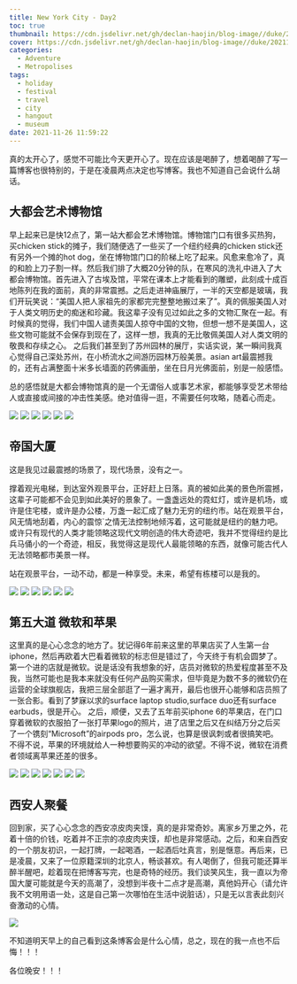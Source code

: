 ```yaml
---
title: New York City - Day2
toc: true
thumbnail: https://cdn.jsdelivr.net/gh/declan-haojin/blog-image//duke/20211127031324.png
cover: https://cdn.jsdelivr.net/gh/declan-haojin/blog-image//duke/20211127031324.png
categories:
  - Adventure
  - Metropolises
tags:
  - holiday
  - festival
  - travel
  - city
  - hangout
  - museum
date: 2021-11-26 11:59:22
---
```

真的太开心了，感觉不可能比今天更开心了。现在应该是喝醉了，想着喝醉了写一篇博客也很特别的，于是在凌晨两点决定也写博客。我也不知道自己会说什么胡话。



## 大都会艺术博物馆

早上起来已是快12点了，第一站大都会艺术博物馆。博物馆门口有很多买热狗，买chicken stick的摊子，我们随便选了一些买了一个纽约经典的chicken stick还有另外一个摊的hot dog，坐在博物馆门口的阶梯上吃了起来。风愈来愈冷了，真的和脸上刀子割一样。然后我们排了大概20分钟的队，在寒风的洗礼中进入了大都会博物馆。首先进入了古埃及馆，平常在课本上才能看到的雕塑，此刻成十成百地陈列在我的面前，真的非常震撼。之后走进神庙展厅，一半的天空都是玻璃，我们开玩笑说：“美国人把人家祖先的家都完完整整地搬过来了”。真的佩服美国人对于人类文明历史的痴迷和珍藏。我这辈子没有见过如此之多的文物汇聚在一起。有时候真的觉得，我们中国人谴责美国人掠夺中国的文物，但想一想不是美国人，这些文物可能就不会保存到现在了，这样一想，我真的无比敬佩美国人对人类文明的敬畏和存续之心。
之后我们甚至到了苏州园林的展厅，实话实说，某一瞬间我真心觉得自己深处苏州，在小桥流水之间游历园林万般美景。asian art最震撼我的，还有占满整面十米多长墙面的药佛画册，坐在日月光佛面前，别是一般感悟。

总的感悟就是大都会博物馆真的是一个无谓俗人或事艺术家，都能够享受艺术带给人或直接或间接的冲击性美感。绝对值得一逛，不需要任何攻略，随着心而走。

<div class="justified-gallery">

![](https://cdn.jsdelivr.net/gh/declan-haojin/blog-image//duke/20211127022211.png)
![](https://cdn.jsdelivr.net/gh/declan-haojin/blog-image//duke/20211127024055.png)
![](https://cdn.jsdelivr.net/gh/declan-haojin/blog-image//duke/20211127024120.png)
![](https://cdn.jsdelivr.net/gh/declan-haojin/blog-image//duke/20211127024141.png)
![](https://cdn.jsdelivr.net/gh/declan-haojin/blog-image//duke/20211127024225.png)
![](https://cdn.jsdelivr.net/gh/declan-haojin/blog-image//duke/20211127024436.png)

</div>


## 帝国大厦
这是我见过最震撼的场景了，现代场景，没有之一。

撑着观光电梯，到达室外观景平台，正好赶上日落。真的被如此美的景色所震撼，这辈子可能都不会见到如此美好的景象了。一盏盏远处的霓虹灯，或许是机场，或许是住宅楼，或许是办公楼，万盏一起汇成了魅力无穷的纽约市。站在观景平台，风无情地刮着，内心的震惊`之情无法控制地倾泻着，这可能就是纽约的魅力吧。或许只有现代的人类才能领略这现代文明创造的伟大奇迹吧，我并不觉得纽约是比兵马俑小的一个奇迹，相反，我觉得这是现代人最能领略的东西，就像可能古代人无法领略都市美景一样。

站在观景平台，一动不动，都是一种享受。未来，希望有栋楼可以是我的。

<div class="justified-gallery">

![](https://cdn.jsdelivr.net/gh/declan-haojin/blog-image//duke/20211127024619.png)
![](https://cdn.jsdelivr.net/gh/declan-haojin/blog-image//duke/20211127024656.png)
![](https://cdn.jsdelivr.net/gh/declan-haojin/blog-image//duke/20211127024537.png)
![](https://cdn.jsdelivr.net/gh/declan-haojin/blog-image//duke/20211127024716.png)
![](https://cdn.jsdelivr.net/gh/declan-haojin/blog-image//duke/20211127024801.png)
![](https://cdn.jsdelivr.net/gh/declan-haojin/blog-image//duke/20211127031305.png)
</div>

## 第五大道 微软和苹果
这里真的是心心念念的地方了。犹记得6年前来这里的苹果店买了人生第一台iphone，然后再欧着大巴看着微软的标志但是错过了，今天终于有机会圆梦了。第一个进的店就是微软。说是话没有我想象的好，店员对微软的热爱程度甚至不及我，当然可能也是我本来就没有任何产品购买需求，但毕竟是为数不多的微软仍在运营的全球旗舰店，我把三层全部逛了一遍才离开，最后也很开心能够和店员照了一张合影。看到了梦寐以求的surface laptop studio,surface duo还有surface earbuds，很是开心。
之后，顺便，又去了五年前买iphone 6的苹果店，在门口穿着微软的衣服拍了一张打苹果logo的照片，进了店里之后又在纠结万分之后买了一个镌刻“Microsoft”的airpods pro，怎么说，也算是很讽刺或者很搞笑吧。
不得不说，苹果的环境就给人一种想要购买的冲动的欲望。不得不说，微软在消费者领域离苹果还差的很多。


<div class="justified-gallery">

![](https://cdn.jsdelivr.net/gh/declan-haojin/blog-image//duke/20211127025316.png)
![](https://cdn.jsdelivr.net/gh/declan-haojin/blog-image//duke/20211127025443.png)
![](https://cdn.jsdelivr.net/gh/declan-haojin/blog-image//duke/20211127025459.png)
![](https://cdn.jsdelivr.net/gh/declan-haojin/blog-image//duke/20211127025520.png)
![](https://cdn.jsdelivr.net/gh/declan-haojin/blog-image//duke/20211127025539.png)
![](https://cdn.jsdelivr.net/gh/declan-haojin/blog-image//duke/20211127025600.png)
![](https://cdn.jsdelivr.net/gh/declan-haojin/blog-image//duke/20211127025616.png)
</div>


## 西安人聚餐
回到家，买了心心念念的西安凉皮肉夹馍，真的是非常奇妙。离家乡万里之外，花着十倍的价钱，吃着并不正宗的凉皮肉夹馍，却也是非常感动。之后，和来自西安的一个朋友初识，一起打牌，一起喝酒，一起酒后吐真言，别是惬意。再后来，已是凌晨，又来了一位原籍深圳的北京人，畅谈甚欢。有人喝倒了，但我可能还算半醉半醒吧，趁着现在把博客写完，也是奇特的经历。我们谈笑风生，我一直以为帝国大厦可能就是今天的高潮了，没想到半夜十二点才是高潮，真他妈开心（请允许我不文明用语一处，这是自己第一次哪怕在生活中说脏话），只是无以言表此刻兴奋激动的心情。

![](https://cdn.jsdelivr.net/gh/declan-haojin/blog-image//duke/20211127031125.png)

不知道明天早上的自己看到这条博客会是什么心情，总之，现在的我一点也不后悔！！！

各位晚安！！！

